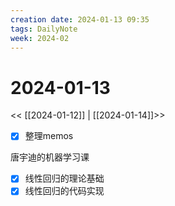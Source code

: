 ```yaml
---
creation date: 2024-01-13 09:35
tags: DailyNote
week: 2024-02
---
```


# 2024-01-13

<< [[2024-01-12]] | [[2024-01-14]]>>

- [x] 整理memos

唐宇迪的机器学习课
- [x] 线性回归的理论基础
- [x] 线性回归的代码实现
